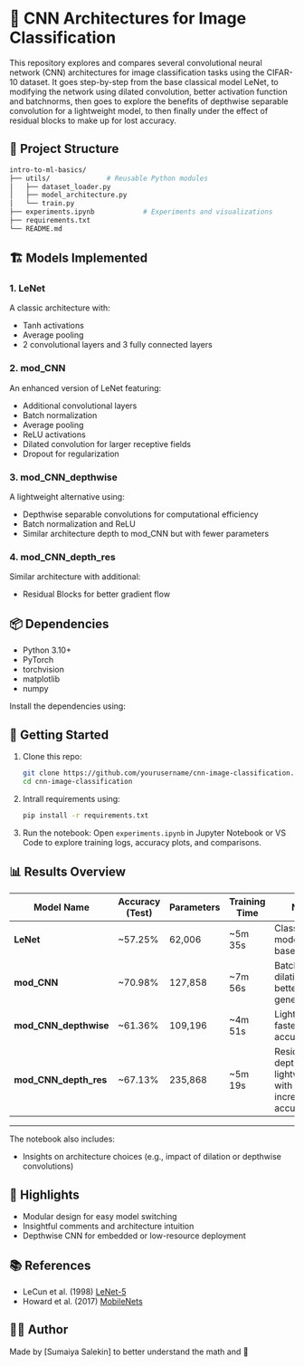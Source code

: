 # 🧠 CNN Architectures for Image Classification

This repository explores and compares several convolutional neural network (CNN) architectures for image classification tasks using the CIFAR-10 dataset. It goes step-by-step from the base classical model LeNet, to modifying the network using dilated convolution, better activation function and batchnorms, then goes to explore the benefits of depthwise separable convolution for a lightweight model, to then finally under the effect of residual blocks to make up for lost accuracy.

## 📁 Project Structure

```bash
intro-to-ml-basics/
├── utils/              # Reusable Python modules
│   ├── dataset_loader.py
│   ├── model_architecture.py
│   └── train.py
├── experiments.ipynb            # Experiments and visualizations
├── requirements.txt
└── README.md
```

## 🏗️ Models Implemented

### 1. **LeNet**

A classic architecture with:

* Tanh activations
* Average pooling
* 2 convolutional layers and 3 fully connected layers

### 2. **mod\_CNN**

An enhanced version of LeNet featuring:

* Additional convolutional layers
* Batch normalization
* Average pooling
* ReLU activations
* Dilated convolution for larger receptive fields
* Dropout for regularization

### 3. **mod\_CNN\_depthwise**

A lightweight alternative using:

* Depthwise separable convolutions for computational efficiency
* Batch normalization and ReLU
* Similar architecture depth to mod\_CNN but with fewer parameters

### 4. **mod\_CNN\_depth\_res**

Similar architecture with additional:

* Residual Blocks for better gradient flow

## 📦 Dependencies

* Python 3.10+
* PyTorch
* torchvision
* matplotlib
* numpy

Install the dependencies using:


## 🚀 Getting Started

1. Clone this repo:

   ```bash
   git clone https://github.com/yourusername/cnn-image-classification.git
   cd cnn-image-classification
   ```

2. Intrall requirements using:
    ```bash
    pip install -r requirements.txt
    ```
    
3. Run the notebook:
   Open `experiments.ipynb` in Jupyter Notebook or VS Code to explore training logs, accuracy plots, and comparisons.

## 📊 Results Overview

| Model Name               | Accuracy (Test) | Parameters | Training Time | Notes                                      |
| ------------------------ | --------------- | ---------- | ------------- | ------------------------------------------ |
| **LeNet**                | \~57.25%       | 62,006      | \~5m 35s      | Classical model, good baseline             |
| **mod\_CNN**             | \~70.98%        | 127,858    | \~7m 56s      | BatchNorm, dilation, better generalization |
| **mod\_CNN\_depthwise**  | \~61.36%        | 109,196      | \~4m 51s      | Lightweight, faster, lower accuracy          |
| **mod\_CNN\_depth\_res** | \~67.13%        | 235,868     | \~5m 19s      | Residual + depthwise, lightweight with increased accuracy       |

---

The notebook also includes:

* Insights on architecture choices (e.g., impact of dilation or depthwise convolutions)

## 📌 Highlights

* Modular design for easy model switching
* Insightful comments and architecture intuition
* Depthwise CNN for embedded or low-resource deployment

## 📚 References

* LeCun et al. (1998) [LeNet-5](http://yann.lecun.com/exdb/lenet/)
* Howard et al. (2017) [MobileNets](https://arxiv.org/abs/1704.04861)

## 🧑‍💻 Author

Made by \[Sumaiya Salekin]
to better understand the math and 🌱